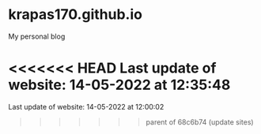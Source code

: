 # krapas170.github.io
 My personal blog



<<<<<<< HEAD
Last update of website: 14-05-2022 at 12:35:48
=======
Last update of website: 14-05-2022 at 12:00:02
>>>>>>> parent of 68c6b74 (update sites)
